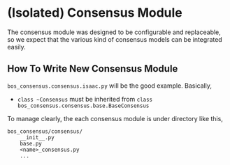 # (Isolated) Consensus Module

The consensus module was designed to be configurable and replaceable, so we expect that the various kind of consensus models can be integrated easily.

## How To Write New Consensus Module

`bos_consensus.consensus.isaac.py` will be the good example. Basically,

* `class ~Consensus` must be inherited from `class bos_consensus.consensus.base.BaseConsensus`

To manage clearly, the each consensus module is under directory like this,
```
bos_consensus/consensus/
    __init__.py
    base.py
    <name>_consensus.py
    ...
```
